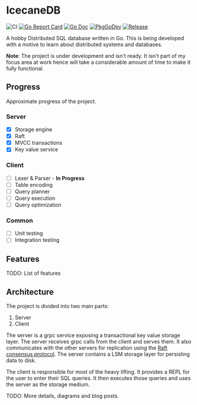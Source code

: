 # IcecaneDB

![CI](https://github.com/dr0pdb/icecanedb/workflows/CI/badge.svg)
[![Go Report Card](https://goreportcard.com/badge/github.com/dr0pdb/icecanedb)](https://goreportcard.com/report/github.com/dr0pdb/icecanedb)
[![Go Doc](https://img.shields.io/badge/godoc-reference-blue.svg?style=flat-square)](http://godoc.org/github.com/dr0pdb/icecanedb)
[![PkgGoDev](https://pkg.go.dev/badge/github.com/golang-standards/project-layout)](https://pkg.go.dev/github.com/dr0pdb/icecanedb)
[![Release](https://img.shields.io/github/release/golang-standards/project-layout.svg?style=flat-square)](https://github.com/dr0pdb/icecanedb/releases/latest)

A hobby Distributed SQL database written in Go. This is being developed with a motive to learn about distributed systems and databases.

**Note**: The project is under development and isn't ready. It isn't part of my focus area at work hence will take a considerable amount of time to make it fully functional.

## Progress

Approximate progress of the project.

### Server
- [x] Storage engine
- [x] Raft
- [x] MVCC transactions
- [x] Key value service

### Client
- [ ] Lexer & Parser - **In Progress**
- [ ] Table encoding
- [ ] Query planner
- [ ] Query execution
- [ ] Query optimization

### Common
- [ ] Unit testing
- [ ] Integration testing

## Features
TODO: List of features

## Architecture
The project is divided into two main parts:
1. Server
2. Client

The server is a grpc service exposing a transactional key value storage layer. The server receives grpc calls from the client and serves them. It also communicates with the other servers for replication using the [Raft consensus protocol](https://raft.github.io/). The server contains a LSM storage layer for persisting data to disk.

The client is responsible for most of the heavy lifting. It provides a REPL for the user to enter their SQL queries. It then executes those queries and uses the server as the storage medium.

TODO: More details, diagrams and blog posts.
